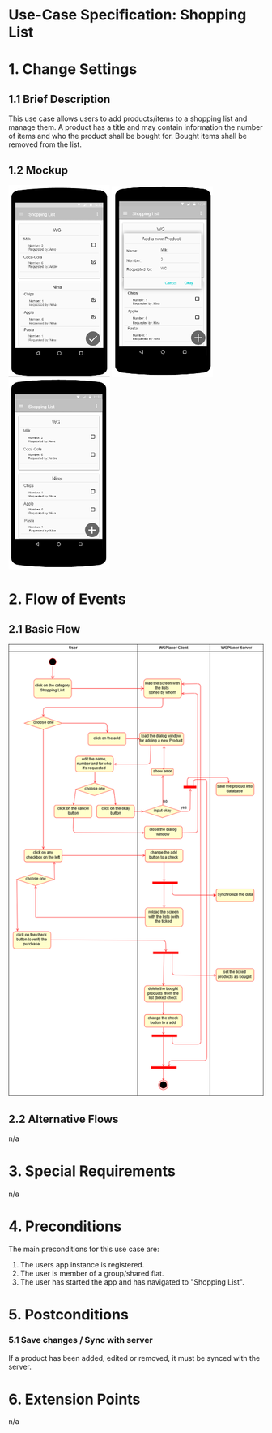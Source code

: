 # Use-Case Specification: Shopping List

# 1. Change Settings

## 1.1 Brief Description
This use case allows users to add products/items to a shopping list and manage them. A product has a title and may contain information the number of items and who the product shall be bought for. Bought items shall be removed from the list.

## 1.2 Mockup
[![Mockup CheckedList](../Mockups/uc_shopping_list_CheckedList_200px.png)](../Mockups/uc_shopping_list_CheckedList.PNG)
[![Mockup DialogWindow](../Mockups/uc_shopping_list_DialogWindow_200px.png)](../Mockups/uc_shopping_list_DialogWindow.PNG)
[![Mockup FirstPage](../Mockups/uc_shopping_list_FirstPage_200px.png)](../Mockups/uc_shopping_list_FirstPage.PNG)

# 2. Flow of Events

## 2.1 Basic Flow
![Activity Diagram](../ActivityDiagrams/uc_shopping_list_activity_diagramm.png)

## 2.2 Alternative Flows
n/a

# 3. Special Requirements
n/a

# 4. Preconditions
The main preconditions for this use case are:

 1. The users app instance is registered.
 2. The user is member of a group/shared flat.
 2. The user has started the app and has navigated to "Shopping List".

# 5. Postconditions

### 5.1 Save changes / Sync with server
If a product has been added, edited or removed, it must be synced with the server.

# 6. Extension Points
n/a
